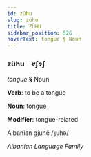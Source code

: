```yaml
---
id: zühu
slug: zühu
title: ZÜHU
sidebar_position: 526
hoverText: tongue § Noun
---
```


### zühu&emsp;<span kind="abugida">ⱴʄɂʃ</span>

*tongue* **§** Noun

**Verb**: to be a tongue

**Noun**: tongue

**Modifier**: tongue-related

Albanian gjuhë /ˈɟuhə/

*Albanian Language Family*